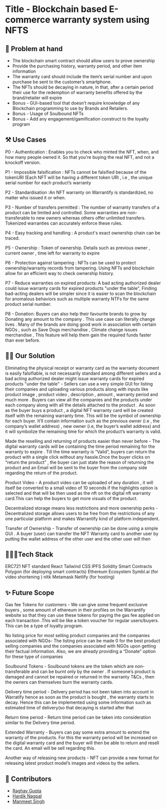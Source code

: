 ### <h1>Title - Blockchain based E-commerce warranty system using NFTS</h1>

## 🧐 Problem at hand 
- The blockchain smart contract should allow users to prove ownership 
- Provide the purchasing history, warranty period, and other item information
- The warranty card should include the item’s serial number and upon purchase be sent to the customer’s smartphone.
- The NFTs should be decaying in nature, in that, after a certain period their use for the redemption of warranty benefits offered by the brand/retailer will expire
- Bonus - GUI-based tool that doesn’t require knowledge of any Blockchain programming to use by Brands and Retailers.
- Bonus - Usage of Soulbound NFTs
- Bonus - Add any engagement/gamification construct to the loyalty program


## ⚒️ Use Cases
P0 - Authentication : Enables you to check who minted the NFT, when, and how many people owned it. So that you're buying the real NFT, and not a knockoff version.
 
P1 - Impossible falsification : NFTs cannot be falsified because of the tokenURI (Each NFT will be having a different token URI , i.e , the unique serial number for each product’s warranty

P2 - Standardisation :An NFT warranty on Warrantify is standardized, no matter who issued it or when.

P3 - Number of transfers permitted : The number of warranty transfers of a product can be limited and controlled. Some warranties are non-transferable to new owners whereas others offer unlimited transfers. Tokenized warranties can accurately enforce these rules.

P4 - Easy tracking and handling : A product's exact ownership chain can be traced.

P5 - Ownership : Token of ownership. Details such as previous owner , current owner , time left for warranty to expire 

P6 - Protection against tampering : NFTs can be used to protect ownership/warranty records from tampering. Using NFTs and blockchain allow for an efficient way to check ownership history. 

P7 - Reduce warranties on expired products: A bad acting authorized dealer could issue warranty cards for expired products "under the table", Finding bad-acting dealers will be simpler since it is easier to scan the blockchain for anomalous behaviors such as multiple warranty NTFs for the same product serial number.

P8 - Donation: Buyers can also help their favourite brands to grow by Donating any amount to the company . This use case can literally change lives . Many of the brands are doing good work in association with certain NGOs , such as Save Dogs merchandise , Climate change issues merchandise , This feature will help them gain the required funds faster than ever before.

## 🙌🏻 Our Solution
Eliminating the physical receipt or warranty card as the warranty document is easily falsifiable, is not necessarily standard among different sellers and a bad acting authorized dealer might issue warranty cards for expired products "under the table" - Sellers can use a very simple GUI for listing their companies and uploading various products along with inputs like product image , product video , description , amount , warranty period and much more . Buyers can view all the companies and the products under each company along with all the details attached to the product . As soon as the buyer buys a product , a digital NFT warranty card will be created itself with the remaining warranty time. This will be the symbol of ownership for each buyer. It’ll contain information such as the previous owner (i.e , the company’s wallet address) , new owner (i.e, the buyer’s wallet address) and it will symbolize the remaining time for which the product’s warranty is valid.

Made the reselling and returning of products easier than never before - The digital warranty cards will be containing the time period remaining for the warranty to expire . Till the time warranty is “Valid”, buyers can return the product with a single click without any hassle.Once the buyer clicks on “return the product” , the buyer can just state the reason of returning the product and an Email will be sent to the buyer from the company side regarding the return of the product.

Product Video - A product video can be uploaded of any duration , it will itself be converted to a small video of 10 seconds if the highlights option is selected and that will be then used as the nft on the digital nft warranty card.This can help the buyers to get more visuals of the product.

Decentralized storage means less restrictions and more ownership perks - Decentralized storage allows users to be free from the restrictions of any one particular platform and makes Warrantify kind of platform independent.

Transfer of Ownership - Transfer of ownership can be done using a simple GUI . A buyer (user) can transfer the NFT Warranty card to another user by putting the wallet address of the other user and the other user will then


## 👩🏻‍💻Tech Stack
ERC721 NFT standard
React Tailwind CSS
IPFS
Solidity
Smart Contracts 
Polygon (for deploying smart contracts)
Ethereum Ecosystem
Symbl.ai (for video shortening )
nltk
Metamask
Netlify (for hosting)

 
## ✨ Future Scope
Gas fee Tokens for customers - We can give some frequent exclusive buyers , some amount of ethereum in their profiles on the Warrantify website so that they can use these tokens for paying the gas fee applied on each transaction .This will be like a token voucher for regular users/buyers. This can be a type of loyalty program.

No listing price for most selling product companies and the companies associated with NGOs- The listing price can be made 0 for the best product selling companies and the companies associated with NGOs upon getting their factual information. Also, we are already providing a “Donate” option for these type of companies

Soulbound Tokens - Soulbound tokens are the token which are non-transferable and can be burnt only by the owner . If someone’s product is damaged and cannot be repaired or returned in the warranty T&Cs , then the owners can themselves burn the warranty cards.

Delivery time period -  Delivery period has not been taken into account in Warratify hence as soon as the product is bought , the warranty starts to decay. Hence this can be implemented using some information such as estimated time of delivery(so that decaying is started after that 

Return time period - Return time period can be taken into consideration similar to the Delivery time period.

Extended Warranty - Buyers can pay some extra amount to extend the warranty of the products. For this the warranty period will be increased on the digital warranty card and the buyer will then be able to return and resell the card. An email will be sell regarding this.

Another way of releasing new products - NFT can provide a new format for releasing latest product model’s images and videos by the sellers. 

 
## 👫 Contributors 
* [Raghav Gupta](https://github.com/raaghavgupta2020)
* [Hardik Nagpal](https://github.com/hardik0517)
* [Manmeet Singh](https://github.com/)
